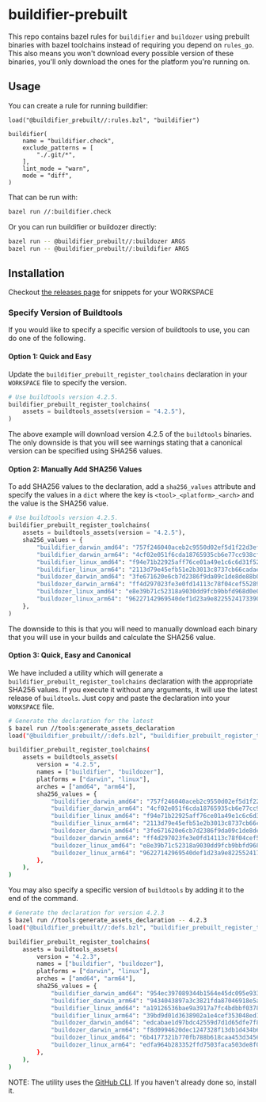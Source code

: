 # buildifier-prebuilt

This repo contains bazel rules for `buildifier` and `buildozer` using
prebuilt binaries with bazel toolchains instead of requiring you depend
on `rules_go`. This also means you won't download every possible version
of these binaries, you'll only download the ones for the platform you're
running on.

## Usage

You can create a rule for running buildifier:

```bzl
load("@buildifier_prebuilt//:rules.bzl", "buildifier")

buildifier(
    name = "buildifier.check",
    exclude_patterns = [
        "./.git/*",
    ],
    lint_mode = "warn",
    mode = "diff",
)
```

That can be run with:

```sh
bazel run //:buildifier.check
```

Or you can run buildifier or buildozer directly:

```sh
bazel run -- @buildifier_prebuilt//:buildozer ARGS
bazel run -- @buildifier_prebuilt//:buildifier ARGS
```

## Installation

Checkout [the releases
page](https://github.com/keith/buildifier-prebuilt/releases) for
snippets for your WORKSPACE

### Specify Version of Buildtools

If you would like to specify a specific version of buildtools to use, you can do one of the
following.

#### Option 1: Quick and Easy

Update the `buildifier_prebuilt_register_toolchains` declaration in your `WORKSPACE` file to specify
the version.

```python
# Use buildtools version 4.2.5.
buildifier_prebuilt_register_toolchains(
    assets = buildtools_assets(version = "4.2.5"),
)
```

The above example will download version 4.2.5 of the `buildtools` binaries. The only downside is
that you will see warnings stating that a canonical version can be specified using SHA256 values.


#### Option 2: Manually Add SHA256 Values

To add SHA256 values to the declaration, add a `sha256_values` attribute and specify the values in a
`dict` where the key is `<tool>_<platform>_<arch>` and the value is the SHA256 value.

```python
# Use buildtools version 4.2.5.
buildifier_prebuilt_register_toolchains(
    assets = buildtools_assets(version = "4.2.5"),
    sha256_values = {
        "buildifier_darwin_amd64": "757f246040aceb2c9550d02ef5d1f22d3ef1ff53405fe76ef4c6239ef1ea2cc1",
        "buildifier_darwin_arm64": "4cf02e051f6cda18765935cb6e77cc938cf8b405064589a50fe9582f82c7edaf",
        "buildifier_linux_amd64": "f94e71b22925aff76ce01a49e1c6c6d31f521bbbccff047b81f2ea01fd01a945",
        "buildifier_linux_arm64": "2113d79e45efb51e2b3013c8737cb66cadae3fd89bd7e820438cb06201e50874",
        "buildozer_darwin_amd64": "3fe671620e6cb7d2386f9da09c1de8de88b02b9dd9275cdecd8b9e417f74df1b",
        "buildozer_darwin_arm64": "ff4d297023fe3e0fd14113c78f04cef55289ca5bfe5e45a916be738b948dc743",
        "buildozer_linux_amd64": "e8e39b71c52318a9030dd9fcb9bbfd968d0e03e59268c60b489e6e6fc1595d7b",
        "buildozer_linux_arm64": "96227142969540def1d23a9e8225524173390d23f3d7fd56ce9c4436953f02fc",
    },
)
```

The downside to this is that you will need to manually download each binary that you will use in
your builds and calculate the SHA256 value.


#### Option 3: Quick, Easy and Canonical

We have included a utility which will generate a `buildifier_prebuilt_register_toolchains`
declaration with the appropriate SHA256 values. If you execute it without any arguments, it will
use the latest release of `buildtools`. Just copy and paste the declaration into your `WORKSPACE`
file.

```sh
# Generate the declaration for the latest
$ bazel run //tools:generate_assets_declaration
load("@buildifier_prebuilt//:defs.bzl", "buildifier_prebuilt_register_toolchains", "buildtools_assets")

buildifier_prebuilt_register_toolchains(
    assets = buildtools_assets(
        version = "4.2.5",
        names = ["buildifier", "buildozer"],
        platforms = ["darwin", "linux"],
        arches = ["amd64", "arm64"],
        sha256_values = {
            "buildifier_darwin_amd64": "757f246040aceb2c9550d02ef5d1f22d3ef1ff53405fe76ef4c6239ef1ea2cc1",
            "buildifier_darwin_arm64": "4cf02e051f6cda18765935cb6e77cc938cf8b405064589a50fe9582f82c7edaf",
            "buildifier_linux_amd64": "f94e71b22925aff76ce01a49e1c6c6d31f521bbbccff047b81f2ea01fd01a945",
            "buildifier_linux_arm64": "2113d79e45efb51e2b3013c8737cb66cadae3fd89bd7e820438cb06201e50874",
            "buildozer_darwin_amd64": "3fe671620e6cb7d2386f9da09c1de8de88b02b9dd9275cdecd8b9e417f74df1b",
            "buildozer_darwin_arm64": "ff4d297023fe3e0fd14113c78f04cef55289ca5bfe5e45a916be738b948dc743",
            "buildozer_linux_amd64": "e8e39b71c52318a9030dd9fcb9bbfd968d0e03e59268c60b489e6e6fc1595d7b",
            "buildozer_linux_arm64": "96227142969540def1d23a9e8225524173390d23f3d7fd56ce9c4436953f02fc",
        },
    ),
)
```

You may also specify a specific version of `buildtools` by adding it to the end of the command.

```sh
# Generate the declaration for version 4.2.3
$ bazel run //tools:generate_assets_declaration -- 4.2.3
load("@buildifier_prebuilt//:defs.bzl", "buildifier_prebuilt_register_toolchains", "buildtools_assets")

buildifier_prebuilt_register_toolchains(
    assets = buildtools_assets(
        version = "4.2.3",
        names = ["buildifier", "buildozer"],
        platforms = ["darwin", "linux"],
        arches = ["amd64", "arm64"],
        sha256_values = {
            "buildifier_darwin_amd64": "954ec397089344b1564e45dc095e9331e121eb0f20e72032fcc8e94de78e5663",
            "buildifier_darwin_arm64": "9434043897a3c3821fda87046918e5a6c4320d8352df700f62046744c4d168a3",
            "buildifier_linux_amd64": "a19126536bae9a3917a7fc4bdbbf0378371a1d1683ab2415857cf53bce9dee49",
            "buildifier_linux_arm64": "39bd9d01d3638902a1e4cef353048ed160f0575f5df1bef175bd7637386d183c",
            "buildozer_darwin_amd64": "edcabae1d97bdc42559d7d1d65dfe7f8970db8d95d4bc9e7bf6656a9f2fb5592",
            "buildozer_darwin_arm64": "f8d0994620dec1247328f13db1d434b6489dd007f8e9b961dbd9363bc6fe7071",
            "buildozer_linux_amd64": "6b4177321b770fb788b618caa453d34561b8c05081ae8b27657e527c2a3b5d52",
            "buildozer_linux_arm64": "edfa964b283352ffd7503faca503de8f06dfcd1c7c96a6737e9452167e93c687",
        },
    ),
)
```

NOTE: The utility uses the [GitHub CLI](https://cli.github.com/). If you haven't already done so,
install it.
